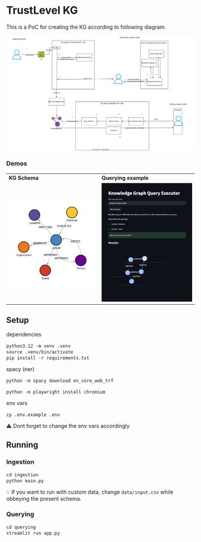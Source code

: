 
# TrustLevel KG 

This is a PoC for creating the KG according to following diagram.

![KG System Architecture](/kg/assets/diagram.drawio.svg)


### Demos


|     |     |
| --- | --- |
| **KG Schema** | **Querying example** | 
| ![KG Schema](/kg/ingestion/assets/kg_schema.png) | ![Querying Example](/kg/querying/assets/querying_example.png) |




## Setup

dependencies
```
python3.12 -m venv .venv
source .venv/bin/activate
pip install -r requirements.txt
``` 

spacy (ner)
```
python -m spacy download en_core_web_trf
```

```
python -m playwright install chromium
```

env vars
```
cp .env.example .env
```

⚠️ Dont forget to change the env vars accordingly

## Running


### Ingestion
```
cd ingestion
python main.py
```
 
 💡 If you want to run with custom data, change `data/input.csv` while obbeying the present schema.



### Querying

<still buggy>

```
cd querying
streamlit run app.py
```